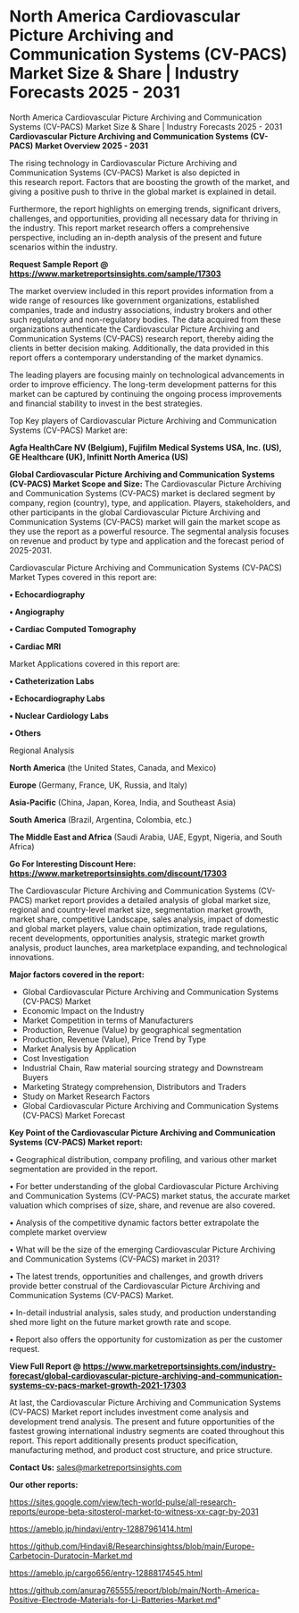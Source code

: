 # North America Cardiovascular Picture Archiving and Communication Systems (CV-PACS) Market Size & Share | Industry Forecasts 2025 - 2031
North America Cardiovascular Picture Archiving and Communication Systems (CV-PACS) Market Size & Share | Industry Forecasts 2025 - 2031
<Strong> Cardiovascular Picture Archiving and Communication Systems (CV-PACS) Market Overview 2025 - 2031</strong>

The rising technology in Cardiovascular Picture Archiving and Communication Systems (CV-PACS) Market is also depicted in this research report. Factors that are boosting the growth of the market, and giving a positive push to thrive in the global market is explained in detail.

Furthermore, the report highlights on emerging trends, significant drivers, challenges, and opportunities, providing all necessary data for thriving in the industry. This report market research offers a comprehensive perspective, including an in-depth analysis of the present and future scenarios within the industry.

<strong>Request Sample Report @ <a href=https://www.marketreportsinsights.com/sample/17303>https://www.marketreportsinsights.com/sample/17303</a></strong>

The market overview included in this report provides information from a wide range of resources like government organizations, established companies, trade and industry associations, industry brokers and other such regulatory and non-regulatory bodies. The data acquired from these organizations authenticate the Cardiovascular Picture Archiving and Communication Systems (CV-PACS) research report, thereby aiding the clients in better decision making. Additionally, the data provided in this report offers a contemporary understanding of the market dynamics.

The leading players are focusing mainly on technological advancements in order to improve efficiency. The long-term development patterns for this market can be captured by continuing the ongoing process improvements and financial stability to invest in the best strategies.

Top Key players of Cardiovascular Picture Archiving and Communication Systems (CV-PACS) Market are:

<strong>Agfa HealthCare NV (Belgium), Fujifilm Medical Systems USA, Inc. (US), GE Healthcare (UK), Infinitt North America (US)</strong>

<strong><b>Global Cardiovascular Picture Archiving and Communication Systems (CV-PACS) Market Scope and Size:</b></strong>
The Cardiovascular Picture Archiving and Communication Systems (CV-PACS) market is declared segment by company, region (country), type, and application. Players, stakeholders, and other participants in the global Cardiovascular Picture Archiving and Communication Systems (CV-PACS) market will gain the market scope as they use the report as a powerful resource. The segmental analysis focuses on revenue and product by type and application and the forecast period of 2025-2031.

Cardiovascular Picture Archiving and Communication Systems (CV-PACS) Market Types covered in this report are:

<strong>• Echocardiography

• Angiography

• Cardiac Computed Tomography

• Cardiac MRI</strong>

Market Applications covered in this report are:

<strong>• Catheterization Labs

• Echocardiography Labs

• Nuclear Cardiology Labs

• Others</strong> 

Regional Analysis

<strong>North America</strong> (the United States, Canada, and Mexico)

<strong>Europe</strong> (Germany, France, UK, Russia, and Italy)

<strong>Asia-Pacific</strong> (China, Japan, Korea, India, and Southeast Asia)

<strong>South America</strong> (Brazil, Argentina, Colombia, etc.)

<strong>The Middle East and Africa</strong> (Saudi Arabia, UAE, Egypt, Nigeria, and South Africa)

<strong>Go For Interesting Discount Here: <a href=https://www.marketreportsinsights.com/discount/17303>https://www.marketreportsinsights.com/discount/17303</a></strong>

The Cardiovascular Picture Archiving and Communication Systems (CV-PACS) market report provides a detailed analysis of global market size, regional and country-level market size, segmentation market growth, market share, competitive Landscape, sales analysis, impact of domestic and global market players, value chain optimization, trade regulations, recent developments, opportunities analysis, strategic market growth analysis, product launches, area marketplace expanding, and technological innovations.

<strong><b>Major factors covered in the report:</b></strong>
<ul>
  <li>Global Cardiovascular Picture Archiving and Communication Systems (CV-PACS) Market </li>
  <li>Economic Impact on the Industry</li>
  <li>Market Competition in terms of Manufacturers</li>
  <li>Production, Revenue (Value) by geographical segmentation</li>
  <li>Production, Revenue (Value), Price Trend by Type</li>
  <li>Market Analysis by Application</li>
  <li>Cost Investigation</li>
  <li>Industrial Chain, Raw material sourcing strategy and Downstream Buyers</li>
  <li>Marketing Strategy comprehension, Distributors and Traders</li>
  <li>Study on Market Research Factors</li>
  <li>Global Cardiovascular Picture Archiving and Communication Systems (CV-PACS) Market Forecast</li>
</ul>

<strong><b>Key Point of the Cardiovascular Picture Archiving and Communication Systems (CV-PACS) Market report:</b></strong>

• Geographical distribution, company profiling, and various other market segmentation are provided in the report.

• For better understanding of the global Cardiovascular Picture Archiving and Communication Systems (CV-PACS) market status, the accurate market valuation which comprises of size, share, and revenue are also covered.

• Analysis of the competitive dynamic factors better extrapolate the complete market overview

• What will be the size of the emerging Cardiovascular Picture Archiving and Communication Systems (CV-PACS) market in 2031?

• The latest trends, opportunities and challenges, and growth drivers provide better construal of the Cardiovascular Picture Archiving and Communication Systems (CV-PACS) Market.

• In-detail industrial analysis, sales study, and production understanding shed more light on the future market growth rate and scope.

• Report also offers the opportunity for customization as per the customer request.

<strong><b>View Full Report @ <a href=https://www.marketreportsinsights.com/industry-forecast/global-cardiovascular-picture-archiving-and-communication-systems-cv-pacs-market-growth-2021-17303>https://www.marketreportsinsights.com/industry-forecast/global-cardiovascular-picture-archiving-and-communication-systems-cv-pacs-market-growth-2021-17303</a></b></strong>


At last, the Cardiovascular Picture Archiving and Communication Systems (CV-PACS) Market report includes investment come analysis and development trend analysis. The present and future opportunities of the fastest growing international industry segments are coated throughout this report. This report additionally presents product specification, manufacturing method, and product cost structure, and price structure.

<strong>Contact Us:</strong>
sales@marketreportsinsights.com

<strong>Our other reports:</strong>

<a href=https://sites.google.com/view/tech-world-pulse/all-research-reports/europe-beta-sitosterol-market-to-witness-xx-cagr-by-2031>https://sites.google.com/view/tech-world-pulse/all-research-reports/europe-beta-sitosterol-market-to-witness-xx-cagr-by-2031</a>

<a href=https://ameblo.jp/hindavi/entry-12887961414.html>https://ameblo.jp/hindavi/entry-12887961414.html</a>

<a href=https://github.com/Hindavi8/Researchinsightss/blob/main/Europe-Carbetocin-Duratocin-Market.md>https://github.com/Hindavi8/Researchinsightss/blob/main/Europe-Carbetocin-Duratocin-Market.md</a>

<a href=https://ameblo.jp/cargo656/entry-12888174545.html>https://ameblo.jp/cargo656/entry-12888174545.html</a>

<a href=https://github.com/anurag765555/report/blob/main/North-America-Positive-Electrode-Materials-for-Li-Batteries-Market.md>https://github.com/anurag765555/report/blob/main/North-America-Positive-Electrode-Materials-for-Li-Batteries-Market.md</a>"
